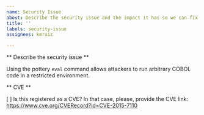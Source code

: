 ```yaml
---
name: Security Issue
about: Describe the security issue and the impact it has so we can fix it.
title: ''
labels: security-issue
assignees: kmruiz

---
```


** Describe the security issue **

Using the pottery `eval` command allows attackers to run arbitrary COBOL code in a restricted environment.

** CVE **

[ ] Is this registered as a CVE?
In that case, please, provide the CVE link: https://www.cve.org/CVERecord?id=CVE-2015-7110
